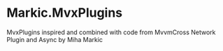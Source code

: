 Markic.MvxPlugins
=================

MvxPlugins inspired and combined with code from MvvmCross Network Plugin and Async by Miha Markic

